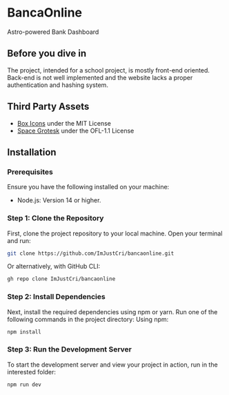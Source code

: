 # BancaOnline
  Astro-powered Bank Dashboard

## Before you dive in
  The project, intended for a school project, is mostly front-end oriented.
  Back-end is not well implemented and the website lacks a proper authentication and hashing system.

## Third Party Assets
  - [Box Icons](https://boxicons.com/) under the MIT License
  - [Space Grotesk](https://fonts.google.com/specimen/Space+Grotesk) under the OFL-1.1 License

## Installation
### Prerequisites
Ensure you have the following installed on your machine:

  - Node.js: Version 14 or higher.

### Step 1: Clone the Repository
First, clone the project repository to your local machine. Open your terminal and run:

```bash
git clone https://github.com/ImJustCri/bancaonline.git
```

Or alternatively, with GitHub CLI:

```bash
gh repo clone ImJustCri/bancaonline
```

### Step 2: Install Dependencies
Next, install the required dependencies using npm or yarn. Run one of the following commands in the project directory: Using npm:

```bash
npm install
```

### Step 3: Run the Development Server
To start the development server and view your project in action, run in the interested folder:

```bash
npm run dev
```
